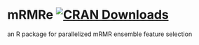 mRMRe [![CRAN Downloads](http://cranlogs.r-pkg.org/badges/grand-total/mRMRe)](https://cran.rstudio.com/web/packages/mRMRe/index.html)
===== 

an R package for parallelized mRMR ensemble feature selection
